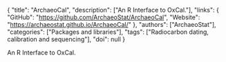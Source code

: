 {
  "title": "ArchaeoCal",
  "description": ["An R Interface to OxCal."],
  "links": {
    "GitHub": "https://github.com/ArchaeoStat/ArchaeoCal",
    "Website": "https://archaeostat.github.io/ArchaeoCal/"
  },
  "authors": ["ArchaeoStat"],
  "categories": ["Packages and libraries"],
  "tags": ["Radiocarbon dating, calibration and sequencing"],
  "doi": null
}

<!-- Generated by csv2md.R – do not edit by hand -->

An R Interface to OxCal.